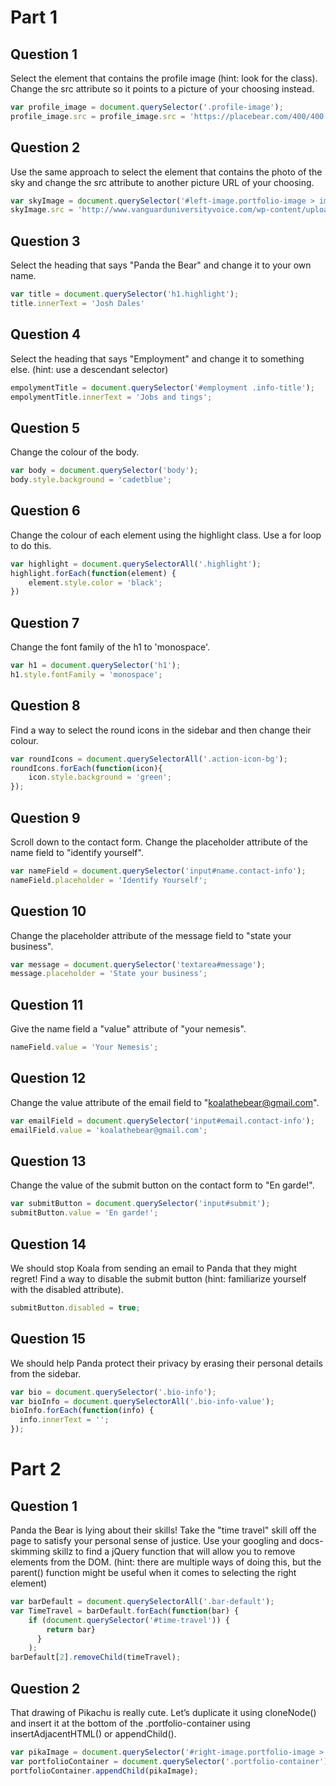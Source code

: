 # Part 1
## Question 1
Select the element that contains the profile image (hint: look for the class). Change the src attribute so it points to a picture of your choosing instead.

```javascript
var profile_image = document.querySelector('.profile-image');
profile_image.src = profile_image.src = 'https://placebear.com/400/400';
```

## Question 2
Use the same approach to select the element that contains the photo of the sky and change the src attribute to another picture URL of your choosing.

```javascript
var skyImage = document.querySelector('#left-image.portfolio-image > img');
skyImage.src = 'http://www.vanguarduniversityvoice.com/wp-content/uploads/2016/10/starry-sky-forest-325x225.jpg';
```


## Question 3
Select the heading that says "Panda the Bear" and change it to your own name.

```javascript
var title = document.querySelector('h1.highlight');
title.innerText = 'Josh Dales'
```


## Question 4
Select the heading that says "Employment" and change it to something else. (hint: use a descendant selector)

```javascript
empolymentTitle = document.querySelector('#employment .info-title');
empolymentTitle.innerText = 'Jobs and tings';
```


## Question 5
Change the colour of the body.

```javascript
var body = document.querySelector('body');
body.style.background = 'cadetblue';
```


## Question 6
Change the colour of each element using the highlight class. Use a for loop to do this.

```javascript
var highlight = document.querySelectorAll('.highlight');
highlight.forEach(function(element) {
    element.style.color = 'black';
})
```


## Question 7
Change the font family of the h1 to 'monospace'.

```javascript
var h1 = document.querySelector('h1');
h1.style.fontFamily = 'monospace';
```


## Question 8
Find a way to select the round icons in the sidebar and then change their colour.

```javascript
var roundIcons = document.querySelectorAll('.action-icon-bg');
roundIcons.forEach(function(icon){
    icon.style.background = 'green';
});
```


## Question 9
Scroll down to the contact form. Change the placeholder attribute of the name field to "identify yourself".

```javascript
var nameField = document.querySelector('input#name.contact-info');
nameField.placeholder = 'Identify Yourself';
```


## Question 10
Change the placeholder attribute of the message field to "state your business".

```javascript
var message = document.querySelector('textarea#message');
message.placeholder = 'State your business';
```


## Question 11
Give the name field a "value" attribute of "your nemesis".

```javascript
nameField.value = 'Your Nemesis';
```

## Question 12
Change the value attribute of the email field to "koalathebear@gmail.com".

```javascript
var emailField = document.querySelector('input#email.contact-info');
emailField.value = 'koalathebear@gmail.com';
```

## Question 13
Change the value of the submit button on the contact form to "En garde!".

```javascript
var submitButton = document.querySelector('input#submit');
submitButton.value = 'En garde!';
```

## Question 14
We should stop Koala from sending an email to Panda that they might regret! Find a way to disable the submit button (hint: familiarize yourself with the disabled attribute).

```javascript
submitButton.disabled = true;
```

## Question 15
We should help Panda protect their privacy by erasing their personal details from the sidebar.

```javascript
var bio = document.querySelector('.bio-info');
var bioInfo = document.querySelectorAll('.bio-info-value');
bioInfo.forEach(function(info) {
  info.innerText = '';
});
```


# Part 2
## Question 1
Panda the Bear is lying about their skills! Take the "time travel" skill off the page to satisfy your personal sense of justice. Use your googling and docs-skimming skillz to find a jQuery function that will allow you to remove elements from the DOM. (hint: there are multiple ways of doing this, but the parent() function might be useful when it comes to selecting the right element)

```javascript
var barDefault = document.querySelectorAll('.bar-default');
var TimeTravel = barDefault.forEach(function(bar) {
    if (document.querySelector('#time-travel')) {
        return bar}
      }
    );
barDefault[2].removeChild(timeTravel);
```

## Question 2
That drawing of Pikachu is really cute. Let’s duplicate it using cloneNode() and insert it at the bottom of the .portfolio-container using insertAdjacentHTML() or appendChild().

```javascript
var pikaImage = document.querySelector('#right-image.portfolio-image > img');
var portfolioContainer = document.querySelector('.portfolio-container');
portfolioContainer.appendChild(pikaImage);
```
